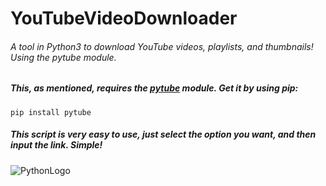 # YouTubeVideoDownloader
###### A tool in Python3 to download YouTube videos, playlists, and thumbnails! Using the pytube module.
##### This, as mentioned, requires the [pytube](https://pytube.io/en/latest/) module. Get it by using pip:
```shell
pip install pytube
```
##### This script is very easy to use, just select the option you want, and then input the link. Simple!

![PythonLogo](https://www.python.org/static/community_logos/python-powered-w-100x40.png)
